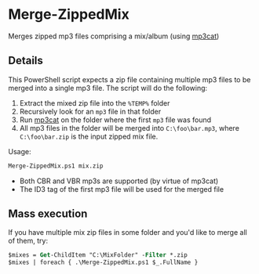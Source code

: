 # Merge-ZippedMix
Merges zipped mp3 files comprising a mix/album (using [mp3cat](https://github.com/dmulholland/mp3cat))

## Details
This PowerShell script expects a zip file containing multiple mp3 files to be merged into a single mp3 file. The script will do the following:

1. Extract the mixed zip file into the `%TEMP%` folder
1. Recursively look for an `mp3` file in that folder
1. Run [mp3cat](https://github.com/dmulholland/mp3cat) on the folder where the first `mp3` file was found
1. All mp3 files in the folder will be merged into `C:\foo\bar.mp3`, where `C:\foo\bar.zip` is the input zipped mix file.

Usage:
```ps
Merge-ZippedMix.ps1 mix.zip
```
- Both CBR and VBR mp3s are supported (by virtue of mp3cat)
 - The ID3 tag of the first mp3 file will be used for the merged file

## Mass execution
 If you have multiple mix zip files in some folder and you'd like to merge all of them, try:
```ps
$mixes = Get-ChildItem "C:\MixFolder" -Filter *.zip
$mixes | foreach { .\Merge-ZippedMix.ps1 $_.FullName }
```